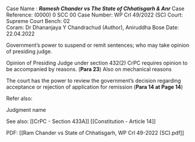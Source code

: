 Case Name : ***Ramesh Chander vs The State of Chhatisgarh & Anr***
Case Reference: (0000) 0 SCC 00
Case Number: WP Crl 49/2022 (SC)
Court: Supreme Court
Bench: 02  
Coram: Dr Dhananjaya Y Chandrachud (Author), Aniruddha Bose
Date: 22.04.2022

Government’s power to suspend or remit sentences; who may take opinion of presiding judge.

Opinion of Presiding Judge under section 432(2) CrPC requires opinion to be accompanied by reasons. (**Para 23**)
	Also on mechanical reasons

The court has the power to review the government’s decision regarding acceptance or rejection of application for remission (**Para 14 at Page 14**)

Refer also:

Judgment name

See also:
[[CrPC - Section 433A]] 
[[Constitution - Article 14]]

PDF:
[[Ram Chander vs State of Chhatisgarh, WP Crl 49-2022 (SC).pdf]]